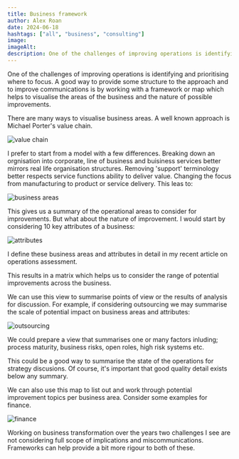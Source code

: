 ```yaml
---
title: Business framework
author: Alex Roan
date: 2024-06-18
hashtags: ["all", "business", "consulting"]
image:
imageAlt:
description: One of the challenges of improving operations is identifying and prioritising where to focus. A good way to provide some structure to the approach and to improve communications is by working with a framework or map which helps to visualise the areas of the business and the nature of possible improvements.
---
```


One of the challenges of improving operations is identifying and prioritising where to focus. A good way to provide some structure to the approach and to improve communications is by working with a framework or map which helps to visualise the areas of the business and the nature of possible improvements.

There are many ways to visualise business areas. A well known approach is Michael Porter's value chain.

![value chain](/assets/images/blog/bus-framework__one.png)

I prefer to start from a model with a few differences. Breaking down an orgnisation into corporate, line of business and buisiness services better mirrors real life organisation structures. Removing 'support' terminology better respects service functions ability to deliver value. Changing the focus from manufacturing to product or service delivery. This leas to:

![business areas](/Assets/bus-framework__two.png)

This gives us a summary of the operational areas to consider for improvements. But what about the nature of improvement. I would start by considering 10 key attributes of a business:

![attributes](/assets/images/blog/bus-framework__three.png)

I define these business areas and attributes in detail in my recent article on operations assessment.

This results in a matrix which helps us to consider the range of potential improvements across the business.

We can use this view to summarise points of view or the results of analysis for discussion. For example, if considering outsourcing we may summarise the scale of potential impact on business areas and attributes:

![outsourcing](/assets/images/blog/bus-framework__four.png)

We could prepare a view that summarises one or many factors inluding; process maturity, business risks, open roles, high risk systems etc.

This could be a good way to summarise the state of the operations for strategy discusions. Of course, it's important that good quality detail exists below any summary.

We can also use this map to list out and work through potential improvement topics per business area. Consider some examples for finance.

![finance](/assets/images/blog/bus-framework__five.png)

Working on business transformation over the years two challenges I see are not considering full scope of implications and miscommunications. Frameworks can help provide a bit more rigour to both of these.

